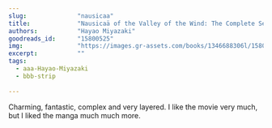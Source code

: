 ```yaml
---
slug:              "nausicaa"
title:             "Nausicaä of the Valley of the Wind: The Complete Series"
authors:           "Hayao Miyazaki"
goodreads_id:      "15800525"
img:               "https://images.gr-assets.com/books/1346688306l/15800525.jpg"
excerpt:           ""
tags:
  - aaa-Hayao-Miyazaki
  - bbb-strip
  
---
```


Charming, fantastic, complex and very layered. I like the movie very much, but I liked the manga much much more.